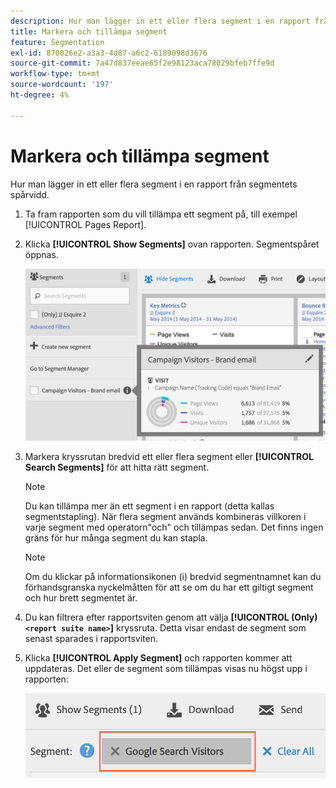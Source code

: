 ```yaml
---
description: Hur man lägger in ett eller flera segment i en rapport från segmentets spårvidd.
title: Markera och tillämpa segment
feature: Segmentation
exl-id: 870026e2-a3a3-4d87-a6c2-6189098d3676
source-git-commit: 7a47d837eeae65f2e98123aca78029bfeb7ffe9d
workflow-type: tm+mt
source-wordcount: '197'
ht-degree: 4%

---
```


# Markera och tillämpa segment

Hur man lägger in ett eller flera segment i en rapport från segmentets spårvidd.

1. Ta fram rapporten som du vill tillämpa ett segment på, till exempel [!UICONTROL Pages Report].
1. Klicka **[!UICONTROL Show Segments]** ovan rapporten. Segmentspåret öppnas.

   ![](assets/segment_rail.png)

1. Markera kryssrutan bredvid ett eller flera segment eller **[!UICONTROL Search Segments]** för att hitta rätt segment.

   >[!NOTE]
   >
   >Du kan tillämpa mer än ett segment i en rapport (detta kallas segmentstapling). När flera segment används kombineras villkoren i varje segment med operatorn&quot;och&quot; och tillämpas sedan. Det finns ingen gräns för hur många segment du kan stapla.

   >[!NOTE]
   >
   >Om du klickar på informationsikonen (i) bredvid segmentnamnet kan du förhandsgranska nyckelmåtten för att se om du har ett giltigt segment och hur brett segmentet är.

1. Du kan filtrera efter rapportsviten genom att välja **[!UICONTROL (Only) `<report suite name>`]** kryssruta. Detta visar endast de segment som senast sparades i rapportsviten.
1. Klicka **[!UICONTROL Apply Segment]** och rapporten kommer att uppdateras. Det eller de segment som tillämpas visas nu högst upp i rapporten:

   ![](assets/applied_segments.png)
